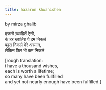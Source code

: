 ```yaml
---
title: hazaron khwahishen
---
```

by mirza ghalib  

हज़ारों ख़्वाहिशें ऐसी,  
के हर ख़्वाहिश पे दम निकले  
बहुत निकले मेरे अरमान,  
लेकिन फिर भी कम निकले  

[rough translation:  
i have a thousand wishes,  
each is worth a lifetime;  
so many have been fullfilled  
and yet not nearly enough have been fulfilled.] 

